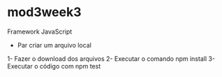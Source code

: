 # mod3week3
Framework JavaScript

- Par criar um arquivo local 

1- Fazer o download dos arquivos 
2- Executar o comando npm install 
3- Executar o código com npm test 
